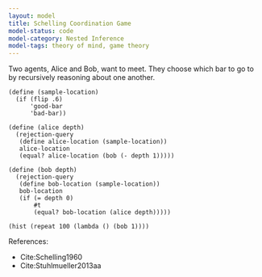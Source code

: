 ```yaml
---
layout: model
title: Schelling Coordination Game
model-status: code
model-category: Nested Inference
model-tags: theory of mind, game theory
---
```


Two agents, Alice and Bob, want to meet. They choose which bar to
go to by recursively reasoning about one another.

    (define (sample-location)
      (if (flip .6)
          'good-bar
          'bad-bar))
    
    (define (alice depth)
      (rejection-query
       (define alice-location (sample-location))
       alice-location
       (equal? alice-location (bob (- depth 1)))))
    
    (define (bob depth)
      (rejection-query
       (define bob-location (sample-location))
       bob-location
       (if (= depth 0)
           #t
           (equal? bob-location (alice depth)))))
    
    (hist (repeat 100 (lambda () (bob 1))))

References:

- Cite:Schelling1960
- Cite:Stuhlmueller2013aa
